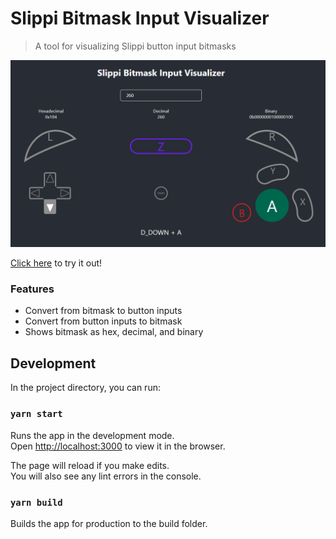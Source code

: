 # Slippi Bitmask Input Visualizer

> A tool for visualizing Slippi button input bitmasks

![screenshot](/docs/screenshot.png)

[Click here](https://vinceau.github.io/slp-bitmask-visualizer) to try it out!

### Features

* Convert from bitmask to button inputs
* Convert from button inputs to bitmask
* Shows bitmask as hex, decimal, and binary

## Development

In the project directory, you can run:

### `yarn start`

Runs the app in the development mode.<br>
Open [http://localhost:3000](http://localhost:3000) to view it in the browser.

The page will reload if you make edits.<br>
You will also see any lint errors in the console.

### `yarn build`

Builds the app for production to the build folder.